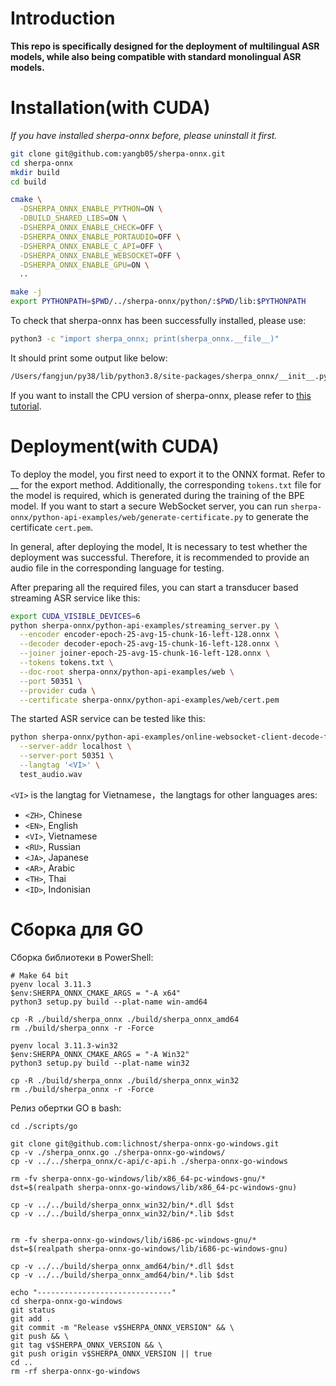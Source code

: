 # Introduction

**This repo is specifically designed for the deployment of multilingual ASR models, while also being compatible with standard monolingual ASR models.**

# Installation(with CUDA)
*If you have installed sherpa-onnx before, please uninstall it first.*
```bash
git clone git@github.com:yangb05/sherpa-onnx.git
cd sherpa-onnx
mkdir build
cd build

cmake \
  -DSHERPA_ONNX_ENABLE_PYTHON=ON \
  -DBUILD_SHARED_LIBS=ON \
  -DSHERPA_ONNX_ENABLE_CHECK=OFF \
  -DSHERPA_ONNX_ENABLE_PORTAUDIO=OFF \
  -DSHERPA_ONNX_ENABLE_C_API=OFF \
  -DSHERPA_ONNX_ENABLE_WEBSOCKET=OFF \
  -DSHERPA_ONNX_ENABLE_GPU=ON \
  ..

make -j
export PYTHONPATH=$PWD/../sherpa-onnx/python/:$PWD/lib:$PYTHONPATH
```
To check that sherpa-onnx has been successfully installed, please use:
```bash
python3 -c "import sherpa_onnx; print(sherpa_onnx.__file__)"
```
It should print some output like below:
```bash
/Users/fangjun/py38/lib/python3.8/site-packages/sherpa_onnx/__init__.py
```
If you want to install the CPU version of sherpa-onnx, please refer to [this tutorial](https://k2-fsa.github.io/sherpa/onnx/python/install.html#method-4-for-developers).

# Deployment(with CUDA)
To deploy the model, you first need to export it to the ONNX format. Refer to __ for the export method. 
Additionally, the corresponding `tokens.txt` file for the model is required, which is generated during the training of the BPE model. 
If you want to start a secure WebSocket server, you can run `sherpa-onnx/python-api-examples/web/generate-certificate.py` to generate the certificate `cert.pem`.

In general, after deploying the model, It is necessary to test whether the deployment was successful. Therefore, it is recommended to provide an audio file in the corresponding language for testing.

After preparing all the required files, you can start a transducer based streaming ASR service like this:
```bash
export CUDA_VISIBLE_DEVICES=6
python sherpa-onnx/python-api-examples/streaming_server.py \
  --encoder encoder-epoch-25-avg-15-chunk-16-left-128.onnx \
  --decoder decoder-epoch-25-avg-15-chunk-16-left-128.onnx \
  --joiner joiner-epoch-25-avg-15-chunk-16-left-128.onnx \
  --tokens tokens.txt \
  --doc-root sherpa-onnx/python-api-examples/web \
  --port 50351 \
  --provider cuda \
  --certificate sherpa-onnx/python-api-examples/web/cert.pem
```
The started ASR service can be tested like this:
```bash
python sherpa-onnx/python-api-examples/online-websocket-client-decode-file-cert.py \
  --server-addr localhost \
  --server-port 50351 \
  --langtag '<VI>' \
  test_audio.wav
```
`<VI>` is the langtag for Vietnamese，the langtags for other languages ares:
 - `<ZH>`, Chinese
 - `<EN>`, English
 - `<VI>`, Vietnamese
 - `<RU>`, Russian
 - `<JA>`, Japanese
 - `<AR>`, Arabic
 - `<TH>`, Thai
 - `<ID>`, Indonisian


# Сборка для GO

Сборка библиотеки в PowerShell:

```shell
# Make 64 bit
pyenv local 3.11.3
$env:SHERPA_ONNX_CMAKE_ARGS = "-A x64"
python3 setup.py build --plat-name win-amd64

cp -R ./build/sherpa_onnx ./build/sherpa_onnx_amd64
rm ./build/sherpa_onnx -r -Force

pyenv local 3.11.3-win32
$env:SHERPA_ONNX_CMAKE_ARGS = "-A Win32"
python3 setup.py build --plat-name win32

cp -R ./build/sherpa_onnx ./build/sherpa_onnx_win32
rm ./build/sherpa_onnx -r -Force
```


Релиз обертки GO в bash:

```shell
cd ./scripts/go

git clone git@github.com:lichnost/sherpa-onnx-go-windows.git
cp -v ./sherpa_onnx.go ./sherpa-onnx-go-windows/
cp -v ../../sherpa_onnx/c-api/c-api.h ./sherpa-onnx-go-windows

rm -fv sherpa-onnx-go-windows/lib/x86_64-pc-windows-gnu/*
dst=$(realpath sherpa-onnx-go-windows/lib/x86_64-pc-windows-gnu)

cp -v ../../build/sherpa_onnx_win32/bin/*.dll $dst
cp -v ../../build/sherpa_onnx_win32/bin/*.lib $dst


rm -fv sherpa-onnx-go-windows/lib/i686-pc-windows-gnu/*
dst=$(realpath sherpa-onnx-go-windows/lib/i686-pc-windows-gnu)

cp -v ../../build/sherpa_onnx_amd64/bin/*.dll $dst
cp -v ../../build/sherpa_onnx_amd64/bin/*.lib $dst

echo "------------------------------"
cd sherpa-onnx-go-windows
git status
git add .
git commit -m "Release v$SHERPA_ONNX_VERSION" && \
git push && \
git tag v$SHERPA_ONNX_VERSION && \
git push origin v$SHERPA_ONNX_VERSION || true
cd ..
rm -rf sherpa-onnx-go-windows
```
